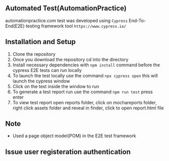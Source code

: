 ##  Automated Test(AutomationPractice)

automationpractice.com test was developed using `Cypress` End-To-End(E2E) testing framework tool
`https://www.cypress.io/`



## Installation and Setup

1. Clone the repository 
2. Once you download the repository cd into the directory 
3. Install necessary dependencies with `npm install` command before the cypress E2E tests can run locally
4. To launch the test locally use the command `npx cypress open` this will launch the cypress  window 
5. Click on the test inside the window to run
6. To generate a test report run use the command `npm run test` press enter
6. To view test report open reports folder, click on mochareports folder, right click assets folder and reveal in finder, click to open report.html file

## Note
* Used a page object model(POM) in the E2E test framework


## Issue user registeration authentication
